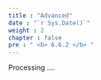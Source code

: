 ```yaml
---
title : "Advanced"
date : "`r Sys.Date()`"
weight : 2
chapter : false
pre : " <b> 6.6.2 </b> "
---
```


Processing ....
